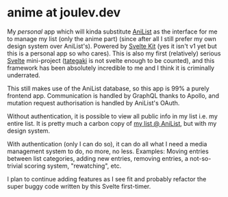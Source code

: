 # anime at joulev.dev

My _personal_ app which will kinda substitute [AniList](https://anilist.co) as the interface for me to manage my list (only the anime part) (since after all I still prefer my own design system over AniList's). Powered by [Svelte Kit](https://kit.svelte.dev) (yes it isn't v1 yet but this is a personal app so who cares). This is also my first (relatively) serious [Svelte](https://svelte.dev) mini-project ([tategaki](https://tategaki.joulev.dev) is not svelte enough to be counted), and this framework has been absolutely incredible to me and I think it is criminally underrated.

This still makes use of the AniList database, so this app is 99% a purely frontend app. Communication is handled by GraphQL thanks to Apollo, and mutation request authorisation is handled by AniList's OAuth.

Without authentication, it is possible to view all public info in my list i.e. my entire list. It is pretty much a carbon copy of [my list @ AniList](https://anilist.co/user/joulev/animelist), but with my design system.

With authentication (only I can do so), it can do all what I need a media management system to do, no more, no less. Examples: Moving entries between list categories, adding new entries, removing entries, a not-so-trivial scoring system, "rewatching", etc.

I plan to continue adding features as I see fit and probably refactor the super buggy code written by this Svelte first-timer.
